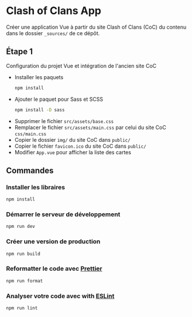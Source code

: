 # Clash of Clans App
Créer une application Vue à partir du site Clash of Clans (CoC) du contenu dans
le dossier `_sources/` de ce dépôt.

## Étape 1
Configuration du projet Vue et intégration de l'ancien site CoC

   * Installer les paquets 
      ```sh
      npm install
      ```
   * Ajouter le paquet pour Sass et SCSS
      ```sh
      npm install -D sass
      ```
   * Supprimer le fichier `src/assets/base.css`
   * Remplacer le fichier `src/assets/main.css`
     par celui du site CoC `css/main.css`
   * Copier le dossier `img/` du site CoC dans `public/`
   * Copier le fichier `favicon.ico` du site CoC dans `public/`
   * Modifier `App.vue` pour afficher la liste des cartes

## Commandes
### Installer les libraires
```sh
npm install
```
### Démarrer le serveur de développement
```sh
npm run dev
```
### Créer une version de production
```sh
npm run build
```
### Reformatter le code avec [Prettier](https://prettier.io/)
```sh
npm run format
```
### Analyser votre code avec with [ESLint](https://eslint.org/)
```sh
npm run lint
```
